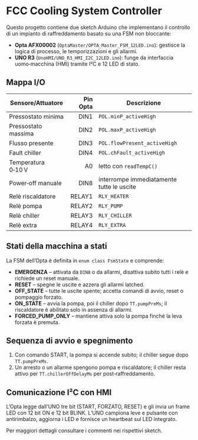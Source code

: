 # FCC Cooling System Controller

Questo progetto contiene due sketch Arduino che implementano il controllo di un impianto di raffreddamento basato su una FSM non bloccante:

- **Opta AFX00002** (`OptaMaster/OPTA_Master_FSM_12LED.ino`): gestisce la logica di processo, le temporizzazioni e gli allarmi.
- **UNO R3** (`UnoHMI/UNO_R3_HMI_I2C_12LED.ino`): funge da interfaccia uomo‑macchina (HMI) tramite I²C e 12 LED di stato.

## Mappa I/O
| Sensore/Attuatore | Pin Opta | Descrizione |
|-------------------|---------:|-------------|
| Pressostato minima | DIN1 | `POL.minP_activeHigh` |
| Pressostato massima | DIN2 | `POL.maxP_activeHigh` |
| Flusso presente | DIN3 | `POL.flowPresent_activeHigh` |
| Fault chiller | DIN4 | `POL.chFault_activeHigh` |
| Temperatura 0‑10 V | A0 | letto con `readTempC()` |
| Power‑off manuale | DIN8 | interrompe immediatamente tutte le uscite |
| Relè riscaldatore | RELAY1 | `RLY_HEATER` |
| Relè pompa | RELAY2 | `RLY_PUMP` |
| Relè chiller | RELAY3 | `RLY_CHILLER` |
| Relè extra | RELAY4 | `RLY_EXTRA` |

## Stati della macchina a stati
La FSM dell’Opta è definita in `enum class FsmState` e comprende:

- **EMERGENZA** – attivata da `DIN8` o da allarmi, disattiva subito tutti i relè e richiede un reset manuale.
- **RESET** – spegne le uscite e azzera gli allarmi latched.
- **OFF_STATE** – tutte le uscite spente; accetta comandi di avvio, reset o pompaggio forzato.
- **ON_STATE** – avvia la pompa, poi il chiller dopo `TT.pumpPreMs`; il riscaldatore è abilitato solo in assenza di allarmi.
- **FORCED_PUMP_ONLY** – mantiene attiva solo la pompa finché la leva forzata è premuta.

## Sequenza di avvio e spegnimento
1. Con comando START, la pompa si accende subito; il chiller segue dopo `TT.pumpPreMs`.
2. Un arresto o un allarme spengono pompa e riscaldatore; il chiller resta attivo per `TT.chillerOffDelayMs` per post‑raffreddamento.

## Comunicazione I²C con HMI
L’Opta legge dall’UNO tre bit (START, FORZATO, RESET) e gli invia un frame LED con 12 bit ON e 12 bit BLINK.
L’UNO campiona leve e pulsante con antirimbalzo, aggiorna i LED e fornisce un heartbeat sul LED integrato.

Per maggiori dettagli consultare i commenti nei rispettivi sketch.
